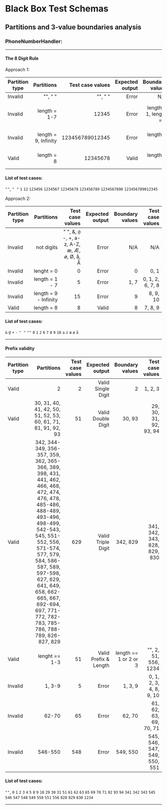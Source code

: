 # Black Box Test Schemas

## Partitions and 3-value boundaries analysis

### PhoneNumberHandler:
___
#### The 8 Digit Rule

Approach 1:

|Partition type|Partitions|Test case values|Expected output|Boundary values|Test case values|
|-|--:|--:|--:|--:|--:|
|Invalid|"", " "|"", " "|Error|N/A|N/A|
|Invalid|length = 1-7|12345|Error|length = 1, length = 7|"", 1, 12, 123456, 1234567, 12345678|
|Invalid|length = 9, Infinity|123456789012345|Error|length = 9|12345678, 123456789, 1234567890|
|Valid|length = 8|12345678|Valid|length = 8|1234567, 12345678, 123456789|


#### List of test cases:

`""`, `" "` `1` `12` `123456` `1234567` `12345678` `123456789` `1234567890` `123456789012345` 


Approach 2:

|Partition type|Partitions|Test case values|Expected output|Boundary values|Test case values|
|-|--:|--:|--:|--:|--:|
|Invalid|not digits|" ", &, `@` -, +, a-z, A-Z, æ, Æ, ø, Ø, å, Å|Error|N/A|N/A|
|Invalid|lenght = 0|0|Error|0|0, 1|
|Invalid|length = 1 - 7|5|Error|1, 7|0, 1, 2, 6, 7, 8|
|Invalid|length = 9 - Infinity|15|Error|9|8, 9, 10|
|Valid|length = 8|8|Valid|8|7, 8, 9|

#### List of test cases:

`&` `@` `+` `-` `" "` `""` `0` `1` `2` `6` `7` `8` `9` `10` `a` `z` `æ` `ø` `å`
___

#### Prefix validity

|Partition type|Partitions|Test case values|Expected output|Boundary values|Test case values|
|-|--:|--:|--:|--:|--:|
|Valid|2|2|Valid Single Digit|2|1, 2, 3|
|Valid|30, 31, 40, 41, 42, 50, 51, 52, 53, 60, 61, 71, 81, 91, 92, 93|51|Valid Double Digit|30, 93|29, 30, 31, 92, 93, 94|
|Valid|342, 344-349, 356-357, 359, 362, 365-366, 389, 398, 431, 441, 462, 466, 468, 472, 474, 476, 478, 485-486, 488-489, 493-496, 498-499, 542-543, 545, 551-552, 556, 571-574, 577, 579, 584, 586-587, 589, 597-598, 627, 629, 641, 649, 658, 662-665, 667, 692-694, 697, 771-772, 782-783, 785-786, 788-789, 826-827, 829|629|Valid Triple Digit|342, 829|341, 342, 343, 828, 829, 830|
|Valid|lenght == 1-3|51|Valid Prefix & Length|length == 1 or 2 or 3|"", 2, 51, 556, 1234|
|Invalid|1, 3-9|5|Error|1, 3, 9|0, 1, 2, 3, 4, 8, 9, 10|
|Invalid|62-70|65|Error|62, 70|61, 62, 63, 69, 70, 71|
|Invalid|546-550|548|Error|549, 550|545, 546, 547, 549, 550, 551|



#### List of test cases:

`""`, `0` `1` `2` `3` `4` `5` `8` `9` `10` `29` `30` `31` `51` `61` `62` `63` `65` `69` `70` `71` `92` `93` `94` `341` `342` `343` `545` `546` `547` `548` `549` `550` `551` `556` `828` `829` `830` `1234` 
___

